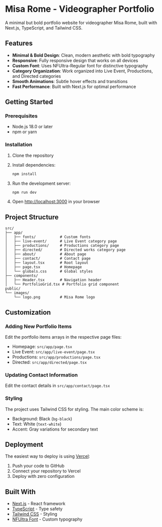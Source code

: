 # Misa Rome - Videographer Portfolio

A minimal but bold portfolio website for videographer Misa Rome, built with Next.js, TypeScript, and Tailwind CSS.

## Features

- **Minimal & Bold Design**: Clean, modern aesthetic with bold typography
- **Responsive**: Fully responsive design that works on all devices
- **Custom Font**: Uses NFUltra-Regular font for distinctive typography
- **Category Organization**: Work organized into Live Event, Productions, and Directed categories
- **Smooth Animations**: Subtle hover effects and transitions
- **Fast Performance**: Built with Next.js for optimal performance

## Getting Started

### Prerequisites

- Node.js 18.0 or later
- npm or yarn

### Installation

1. Clone the repository
2. Install dependencies:
   ```bash
   npm install
   ```

3. Run the development server:
   ```bash
   npm run dev
   ```

4. Open [http://localhost:3000](http://localhost:3000) in your browser

## Project Structure

```
src/
├── app/
│   ├── fonts/           # Custom fonts
│   ├── live-event/      # Live Event category page
│   ├── productions/     # Productions category page
│   ├── directed/        # Directed works category page
│   ├── about/           # About page
│   ├── contact/         # Contact page
│   ├── layout.tsx       # Root layout
│   ├── page.tsx         # Homepage
│   └── globals.css      # Global styles
├── components/
│   ├── Header.tsx       # Navigation header
│   └── PortfolioGrid.tsx # Portfolio grid component
public/
└── images/
    └── logo.png         # Misa Rome logo
```

## Customization

### Adding New Portfolio Items

Edit the portfolio items arrays in the respective page files:
- Homepage: `src/app/page.tsx`
- Live Event: `src/app/live-event/page.tsx`
- Productions: `src/app/productions/page.tsx`
- Directed: `src/app/directed/page.tsx`

### Updating Contact Information

Edit the contact details in `src/app/contact/page.tsx`

### Styling

The project uses Tailwind CSS for styling. The main color scheme is:
- Background: Black (`bg-black`)
- Text: White (`text-white`)
- Accent: Gray variations for secondary text

## Deployment

The easiest way to deploy is using [Vercel](https://vercel.com):

1. Push your code to GitHub
2. Connect your repository to Vercel
3. Deploy with zero configuration

## Built With

- [Next.js](https://nextjs.org/) - React framework
- [TypeScript](https://www.typescriptlang.org/) - Type safety
- [Tailwind CSS](https://tailwindcss.com/) - Styling
- [NFUltra Font](https://www.futurefonts.xyz/nf-ultra) - Custom typography